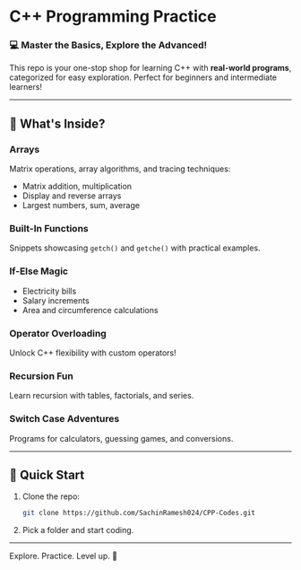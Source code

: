 # **C++ Programming Practice**  
### **💻 Master the Basics, Explore the Advanced!**

This repo is your one-stop shop for learning C++ with **real-world programs**, categorized for easy exploration. Perfect for beginners and intermediate learners!

---

## **📂 What's Inside?**

### **Arrays**  
Matrix operations, array algorithms, and tracing techniques:
- Matrix addition, multiplication  
- Display and reverse arrays  
- Largest numbers, sum, average  

### **Built-In Functions**  
Snippets showcasing `getch()` and `getche()` with practical examples.  

### **If-Else Magic**  
- Electricity bills  
- Salary increments  
- Area and circumference calculations  

### **Operator Overloading**  
Unlock C++ flexibility with custom operators!  

### **Recursion Fun**  
Learn recursion with tables, factorials, and series.  

### **Switch Case Adventures**  
Programs for calculators, guessing games, and conversions.  

---

## **🚀 Quick Start**
1. Clone the repo:
   ```bash
   git clone https://github.com/SachinRamesh024/CPP-Codes.git
   ```
2. Pick a folder and start coding.  

---

Explore. Practice. Level up. 🚀

